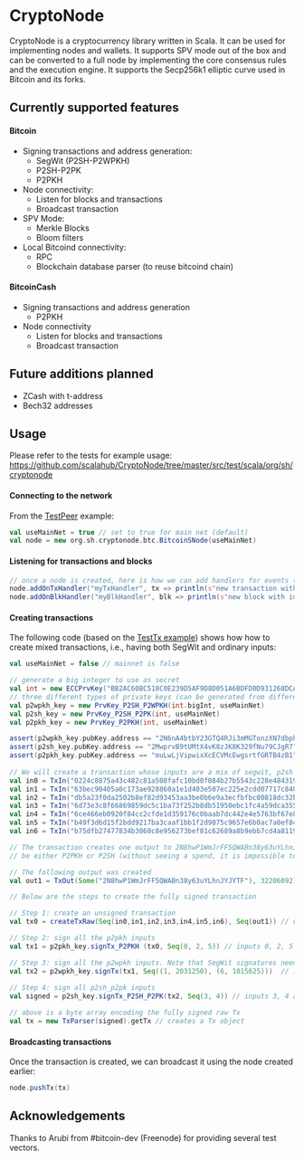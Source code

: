 # CryptoNode

CryptoNode is a cryptocurrency library written in Scala. It can be used for implementing nodes and wallets. It supports SPV mode out of the box and can be converted to a full node by implementing the core consensus rules and the execution engine. It supports the Secp256k1 elliptic curve used in Bitcoin and its forks. 

## Currently supported features

#### Bitcoin

- Signing transactions and address generation:
  - SegWit (P2SH-P2WPKH) 
  - P2SH-P2PK
  - P2PKH
- Node connectivity:
  - Listen for blocks and transactions
  - Broadcast transaction
- SPV Mode: 
  - Merkle Blocks 
  - Bloom filters
- Local Bitcoind connectivity:
  - RPC
  - Blockchain database parser (to reuse bitcoind chain)

#### BitcoinCash 

- Signing transactions and address generation
  - P2PKH
- Node connectivity
  - Listen for blocks and transactions
  - Broadcast transaction

## Future additions planned

- ZCash with t-address
- Bech32 addresses

## Usage 
Please refer to the tests for example usage:
https://github.com/scalahub/CryptoNode/tree/master/src/test/scala/org/sh/cryptonode
#### Connecting to the network

From the [TestPeer](https://github.com/scalahub/CryptoNode/blob/master/src/test/scala/org/sh/cryptonode/TestPeer.scala "TestPeer") example: 
```scala
val useMainNet = true // set to true for main net (default)
val node = new org.sh.cryptonode.btc.BitcoinSNode(useMainNet)
```
#### Listening for transactions and blocks
```scala
// once a node is created, here is how we can add handlers for events (block or tx received)
node.addOnTxHandler("myTxHandler", tx => println(s"new transaction with id $tx"))
node.addOnBlkHandler("myBlkHandler", blk => println(s"new block with id $blk"))
```
#### Creating transactions

The following code (based on the [TestTx example](https://github.com/scalahub/CryptoNode/blob/master/src/test/scala/org/sh/cryptonode/TestPeer.scala "TestTx example")) shows how how to create mixed transactions, i.e., having both SegWit and ordinary inputs: 
```scala
val useMainNet = false // mainnet is false

// generate a big integer to use as secret 
val int = new ECCPrvKey("BB2AC60BC518C0E239D5AF9D8D051A6BDFD0D931268DCA70C59E5992", true)   // random key
// three different types of private keys (can be generated from different ints but we use the same below)
val p2wpkh_key = new PrvKey_P2SH_P2WPKH(int.bigInt, useMainNet) 
val p2sh_key = new PrvKey_P2SH_P2PK(int, useMainNet)
val p2pkh_key = new PrvKey_P2PKH(int, useMainNet)

assert(p2wpkh_key.pubKey.address == "2N6nA4btbY23GTQ4RJi3mMGTonzXN7dbphE") // (segwit)
assert(p2sh_key.pubKey.address == "2MwprvB9tUMtX4vK8zJK8K329fNu79CJgR7") // (p2sh)
assert(p2pkh_key.pubKey.address == "muLwLjVipwixXcECVMcEwgsrtfGRTB4zB1") // (p2pkh)
  
// We will create a transaction whose inputs are a mix of segwit, p2sh and p2pkh types. The inputs are below
val in0 = TxIn("0224c8875a43c482c81a508fafc10bd0f084b27b5543c228e48431985f321547", 0) // p2pkh
val in1 = TxIn("63bec90405a0c173ae928860a1e1d403e507ec225e2cdd07717c8408820d418b", 0) // segwit // 2031250 satoshis
val in2 = TxIn("db5a23f0da2502b8ef82d93453aa3be0b6e9a3ecfbfbc00818dc32b3c712d2d0", 0) // p2pkh
val in3 = TxIn("6d73e3c8f66869859dc5c1ba73f252b8db51950ebc1fc4a59dca3552a0085f9a", 0) // p2sh
val in4 = TxIn("6ce466eb0920f84cc2cfde1d359176c0baab7dc442e4e5763bf67e8fa96ee6a4", 0) // p2sh
val in5 = TxIn("b49f3d6d15f2bdd9217ba3caaf1bb1f2d9875c9657e6b0ac7a0ef841d486ad1d", 2) // p2pkh
val in6 = TxIn("b75dfb27477834b3060c8e956273bef81c62689a8b9ebb7cd4a8119508c2c798", 0) // segwit // 1015625 satoshis

// The transaction creates one output to 2N8hwP1WmJrFF5QWABn38y63uYLhnJYJYTF, which is a faucet address and may 
// be either P2PKH or P2SH (without seeing a spend, it is impossible to distinguish them)

// The following output was created
val out1 = TxOut(Some("2N8hwP1WmJrFF5QWABn38y63uYLhnJYJYTF"), 32206092) // total amount is slightly more than 32206092

// Below are the steps to create the fully signed transaction

// Step 1: create an unsigned transaction
val tx0 = createTxRaw(Seq(in0,in1,in2,in3,in4,in5,in6), Seq(out1)) // unsigned tx

// Step 2: sign all the p2pkh inputs
val tx1 = p2pkh_key.signTx_P2PKH (tx0, Seq(0, 2, 5)) // inputs 0, 2, 5 are P2PKH 

// Step 3: sign all the p2wpkh inputs. Note that SegWit signatures need the value in satoshis
val tx2 = p2wpkh_key.signTx(tx1, Seq((1, 2031250), (6, 1015625)))  // inputs 1, 6 are segwit. 
  
// Step 4: sign all p2sh_p2pk inputs
val signed = p2sh_key.signTx_P2SH_P2PK(tx2, Seq(3, 4)) // inputs 3, 4 are P2SH_P2PK 

// above is a byte array encoding the fully signed raw Tx
val tx = new TxParser(signed).getTx // creates a Tx object
```
#### Broadcasting transactions
Once the transaction is created, we can broadcast it using the node created earlier:  
```scala
node.pushTx(tx)
```


## Acknowledgements
Thanks to Arubi from #bitcoin-dev (Freenode) for providing several test vectors.
